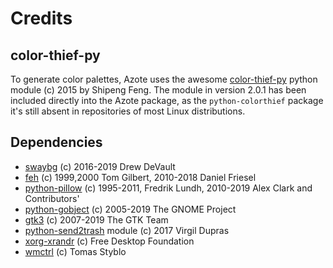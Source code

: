 # Credits

## color-thief-py

To generate color palettes, Azote uses the awesome [color-thief-py](https://github.com/fengsp/color-thief-py) python 
module (c) 2015 by Shipeng Feng. The module in version 2.0.1 has been included directly into the Azote package, as the 
`python-colorthief` package it's still absent in repositories of most Linux distributions. 

## Dependencies

- [swaybg](https://github.com/swaywm/swaybg) (c) 2016-2019 Drew DeVault
- [feh](https://feh.finalrewind.org) (c) 1999,2000 Tom Gilbert, 2010-2018 Daniel Friesel
- [python-pillow](https://python-pillow.github.io) (c) 1995-2011, Fredrik Lundh, 2010-2019 Alex Clark and Contributors'
- [python-gobject](https://wiki.gnome.org/Projects/PyGObject) (c) 2005-2019 The GNOME Project
- [gtk3](https://www.gtk.org) (c) 2007-2019 The GTK Team
- [python-send2trash](https://github.com/hsoft/send2trash) module (c) 2017 Virgil Dupras
- [xorg-xrandr](https://xorg.freedesktop.org) (c) Free Desktop Foundation
- [wmctrl](http://tripie.sweb.cz/utils/wmctrl) (c) Tomas Styblo
